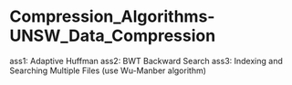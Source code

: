 # Compression_Algorithms-UNSW_Data_Compression
ass1: Adaptive Huffman
ass2: BWT Backward Search
ass3: Indexing and Searching Multiple Files (use Wu-Manber algorithm)
